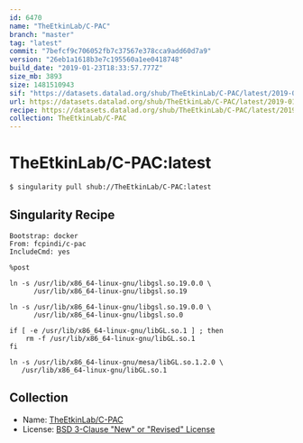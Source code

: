 ```yaml
---
id: 6470
name: "TheEtkinLab/C-PAC"
branch: "master"
tag: "latest"
commit: "7befcf9c706052fb7c37567e378cca9add60d7a9"
version: "26eb1a1618b3e7c195560a1ee0418748"
build_date: "2019-01-23T18:33:57.777Z"
size_mb: 3893
size: 1481510943
sif: "https://datasets.datalad.org/shub/TheEtkinLab/C-PAC/latest/2019-01-23-7befcf9c-26eb1a16/26eb1a1618b3e7c195560a1ee0418748.simg"
url: https://datasets.datalad.org/shub/TheEtkinLab/C-PAC/latest/2019-01-23-7befcf9c-26eb1a16/
recipe: https://datasets.datalad.org/shub/TheEtkinLab/C-PAC/latest/2019-01-23-7befcf9c-26eb1a16/Singularity
collection: TheEtkinLab/C-PAC
---
```


# TheEtkinLab/C-PAC:latest

```bash
$ singularity pull shub://TheEtkinLab/C-PAC:latest
```

## Singularity Recipe

```singularity
Bootstrap: docker
From: fcpindi/c-pac
IncludeCmd: yes

%post

ln -s /usr/lib/x86_64-linux-gnu/libgsl.so.19.0.0 \
      /usr/lib/x86_64-linux-gnu/libgsl.so.19

ln -s /usr/lib/x86_64-linux-gnu/libgsl.so.19.0.0 \
      /usr/lib/x86_64-linux-gnu/libgsl.so.0

if [ -e /usr/lib/x86_64-linux-gnu/libGL.so.1 ] ; then
    rm -f /usr/lib/x86_64-linux-gnu/libGL.so.1
fi

ln -s /usr/lib/x86_64-linux-gnu/mesa/libGL.so.1.2.0 \
   /usr/lib/x86_64-linux-gnu/libGL.so.1
```

## Collection

 - Name: [TheEtkinLab/C-PAC](https://github.com/TheEtkinLab/C-PAC)
 - License: [BSD 3-Clause "New" or "Revised" License](https://api.github.com/licenses/bsd-3-clause)

